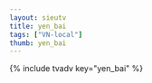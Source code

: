 ```yaml
--- 
layout: sieutv
title: yen_bai
tags: ["VN-local"]
thumb: yen_bai
---
```

{% include tvadv key="yen_bai" %}
